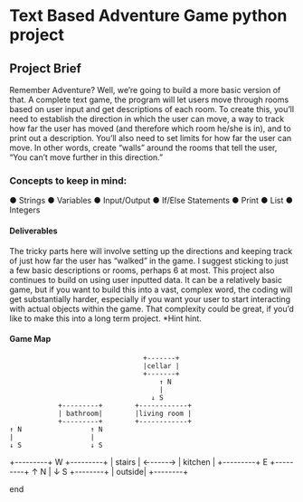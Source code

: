 # Text Based Adventure Game python project

## Project Brief
Remember Adventure? Well, we’re going to build a more basic version of that. A complete text
game, the program will let users move through rooms based on user input and get descriptions
of each room. To create this, you’ll need to establish the direction in which the user can move, a
way to track how far the user has moved (and therefore which room he/she is in), and to print
out a description. You’ll also need to set limits for how far the user can move. In other words,
create “walls” around the rooms that tell the user, “You can’t move further in this direction.”

### Concepts to keep in mind:
● Strings
● Variables
● Input/Output
● If/Else Statements
● Print
● List
● Integers

#### Deliverables
The tricky parts here will involve setting up the directions and keeping track of just how far the
user has “walked” in the game. I suggest sticking to just a few basic descriptions or rooms,
perhaps 6 at most. This project also continues to build on using user inputted data. It can be a
relatively basic game, but if you want to build this into a vast, complex word, the coding will get
substantially harder, especially if you want your user to start interacting with actual objects
within the game. That complexity could be great, if you’d like to make this into a long term
project. *Hint hint.

#### Game Map 

                                     +-------+
                                     |cellar |
                                     +-------+
                                         ↑ N
                                         |
                                       ↓ S
                +---------+        +------------+
                | bathroom|        |living room |
                +---------+        +------------+
    ↑ N                 ↑ N
    |                   |
    ↓ S                 ↓ S
+---------+  W      +---------+
|  stairs | ←-----→ | kitchen |
+---------+      E  +---------+
                        ↑ N
                        |
                        ↓ S
                    +--------+
                    | outside|
                    +--------+


end
